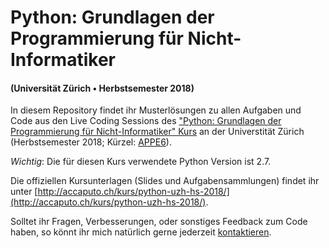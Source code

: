 # Python: Grundlagen der Programmierung für Nicht-Informatiker
#### (Universität Zürich • Herbstsemester 2018)

In diesem Repository findet ihr Musterlösungen zu allen Aufgaben und Code aus den Live Coding Sessions des ["Python: Grundlagen der Programmierung für Nicht-Informatiker" Kurs](http://accaputo.ch/kurs/python-uzh-hs-2018/) an der Universtität Zürich (Herbstsemester 2018; Kürzel: [APPE6](https://app.connect.uzh.ch/apps/id/kurse.nsf/veranstaltung.xsp?openxpage&documentId=573BA3D5807F4F47C12582130033481D&action=readDocument)). 

*Wichtig*: Die für diesen Kurs verwendete Python Version ist 2.7.

Die offiziellen Kursunterlagen (Slides und Aufgabensammlungen) findet ihr unter [http://accaputo.ch/kurs/python-uzh-hs-2018/](http://accaputo.ch/kurs/python-uzh-hs-2018/).

Solltet ihr Fragen, Verbesserungen, oder sonstiges Feedback zum Code haben, so könnt ihr mich natürlich gerne jederzeit [kontaktieren](http://accaputo.ch/kontakt).